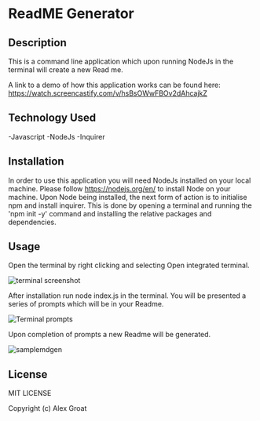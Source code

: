 # ReadME Generator # 

## **Description** ## 
This is a command line application which upon running NodeJs in the terminal will create a new Read me.

A link to a demo of how this application works can be found here: https://watch.screencastify.com/v/hsBsOWwFBOv2dAhcajkZ

## **Technology Used** ##
-Javascript
-NodeJs
-Inquirer

## **Installation** ##
In order to use this application you will need NodeJs installed on your local machine. Please follow https://nodejs.org/en/ to install Node on your machine.
Upon Node being installed, the next form of action is to initialise npm and install inquirer. This is done by opening a terminal and running the 'npm init -y' command
and installing the relative packages and dependencies.

## **Usage** ##

Open the terminal by right clicking and selecting Open integrated terminal.

![terminal screenshot](https://user-images.githubusercontent.com/88314794/140699796-fabe7cb3-3eaa-4016-9d1a-5fb1104f9e6b.png)

After installation run node index.js in the terminal. You will be presented a series of prompts which will be in your Readme.

![Terminal prompts](https://user-images.githubusercontent.com/88314794/140699961-7a671bb7-8c5a-48fa-930c-986ce35abb06.png)

Upon completion of prompts a new Readme will be generated. 

![samplemdgen](https://user-images.githubusercontent.com/88314794/140700007-f765e723-a07f-498f-aabd-cb75b0208419.png)


## **License** ##

MIT LICENSE

Copyright (c) Alex Groat


